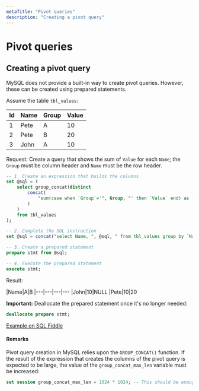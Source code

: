 ```yaml
---
metaTitle: "Pivot queries"
description: "Creating a pivot query"
---
```


# Pivot queries



## Creating a pivot query


MySQL does not provide a built-in way to create pivot queries. However, these can be created using prepared statements.

Assume the table `tbl_values`:

|Id|Name|Group|Value
|---|---|---|---
|1|Pete|A|10
|2|Pete|B|20
|3|John|A|10

Request: Create a query that shows the sum of `Value` for each `Name`; the `Group` must be column header and `Name` must be the row header.

```sql
-- 1. Create an expression that builds the columns
set @sql = (
    select group_concat(distinct 
        concat(
            "sum(case when `Group`='", Group, "' then `Value` end) as `", `Group`, "`"
        )
    ) 
    from tbl_values
);

-- 2. Complete the SQL instruction
set @sql = concat("select Name, ", @sql, " from tbl_values group by `Name`");

-- 3. Create a prepared statement
prepare stmt from @sql;

-- 4. Execute the prepared statement
execute stmt;

```

Result:

|Name|A|B
|---|---|---|---
|John|10|NULL
|Pete|10|20

**Important:** Deallocate the prepared statement once it's no longer needed:

```sql
deallocate prepare stmt;

```

[Example on SQL Fiddle](http://sqlfiddle.com/#!9/4a3e88/4)



#### Remarks


Pivot query creation in MySQL relies upon the `GROUP_CONCAT()` function. If the result of the expression that creates the columns of the pivot query is expected to be large, the value of the `group_concat_max_len` variable must be increased:

```sql
set session group_concat_max_len = 1024 * 1024; -- This should be enough for most cases

```

